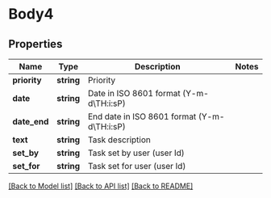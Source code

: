# Body4

## Properties
Name | Type | Description | Notes
------------ | ------------- | ------------- | -------------
**priority** | **string** | Priority | 
**date** | **string** | Date in ISO 8601 format (Y-m-d\\TH:i:sP) | 
**date_end** | **string** | End date in ISO 8601 format (Y-m-d\\TH:i:sP) | 
**text** | **string** | Task description | 
**set_by** | **string** | Task set by user (user Id) | 
**set_for** | **string** | Task set for user (user Id) | 

[[Back to Model list]](../../README.md#documentation-for-models) [[Back to API list]](../../README.md#documentation-for-api-endpoints) [[Back to README]](../../README.md)


